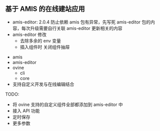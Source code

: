 ## 基于 AMIS 的在线建站应用

- amis-editor: 2.0.4
  防止依赖 amis 包有异常，先写死 amis-editor 包的内容，每次升级需要自行关联 amis-editor 更新相关的内容
- amis-editor 修改
  - 去除多余的 env 变量
  - 插入组件时 关闭组件抽屉

* amis
* amis-editor
* ovine
  - cli
  - core
* 支持自定义开发与在线编辑结合

TODO:

- 将 ovine 支持的自定义组件全部都添加到 amis-editor 中
- 接入 API 功能
- 定时保存
- 更多参数
